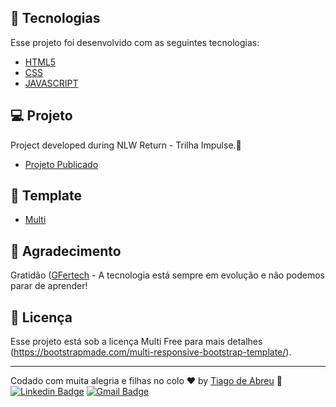 ## 🚀 Tecnologias

Esse projeto foi desenvolvido com as seguintes tecnologias:

- [HTML5](https://www.w3c.br/pub/Cursos/CursoHTML5/html5-web.pdf)
- [CSS](https://www.w3schools.com/css/)
- [JAVASCRIPT](https://www.javascript.com/)

## 💻 Projeto

Project developed during NLW Return - Trilha Impulse.💜

- [Projeto Publicado](https://gfertech.com.br)

## 🔖 Template

- [Multi](https://bootstrapmade.com/multi-responsive-bootstrap-template/) 

## 🧠 Agradecimento

Gratidão ([GFertech](https://gfertech.com.br/) - A tecnologia está sempre em evolução e não podemos parar de aprender!


## :memo: Licença

Esse projeto está sob a licença Multi Free para mais detalhes (https://bootstrapmade.com/multi-responsive-bootstrap-template/).

---

Codado com muita alegria e filhas no colo ♥ by [Tiago de Abreu](http://atriostech.com.br/tiago/) :wave: 
[![Linkedin Badge](https://img.shields.io/badge/-tiagodeabreu-blue?style=flat-square&logo=Linkedin&logoColor=white&link=https://www.linkedin.com/in/tiago-de-abreu-8020b5b1/)](https://www.linkedin.com/in/tiago-de-abreu-8020b5b1/)
[![Gmail Badge](https://img.shields.io/badge/-devtiagoabreu@gmail.com-c14438?style=flat-square&logo=Gmail&logoColor=white&link=mailto:devtiagoabreu@gmail.com)](mailto:devtiagoabreu@gmail.com)
